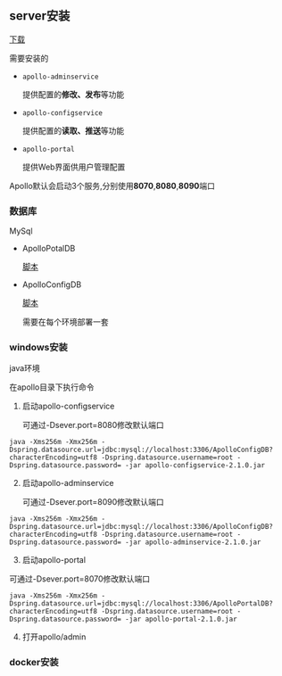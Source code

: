 ## server安装

[下载](https://github.com/apolloconfig/apollo/releases)

需要安装的

* ```apollo-adminservice```

    提供配置的**修改、发布**等功能

* ```apollo-configservice```

    提供配置的**读取、推送**等功能

* ```apollo-portal```

    提供Web界面供用户管理配置


Apollo默认会启动3个服务,分别使用**8070**,**8080**,**8090**端口


### 数据库

MySql

* ApolloPotalDB

    [脚本](https://github.com/apolloconfig/apollo/blob/v1.3.0/scripts/db/migration/portaldb/V1.0.0__initialization.sql)

* ApolloConfigDB

    [脚本](https://github.com/apolloconfig/apollo/blob/v1.3.0/scripts/db/migration/configdb/V1.0.0__initialization.sql)

    需要在每个环境部署一套


### windows安装

java环境

在apollo目录下执行命令

1. 启动apollo-configservice

    可通过-Dsever.port=8080修改默认端口


```shell
java -Xms256m -Xmx256m -Dspring.datasource.url=jdbc:mysql://localhost:3306/ApolloConfigDB?characterEncoding=utf8 -Dspring.datasource.username=root -Dspring.datasource.password= -jar apollo-configservice-2.1.0.jar
```


2. 启动apollo-adminservice

    可通过-Dsever.port=8090修改默认端口

```shell
java -Xms256m -Xmx256m -Dspring.datasource.url=jdbc:mysql://localhost:3306/ApolloConfigDB?characterEncoding=utf8 -Dspring.datasource.username=root -Dspring.datasource.password= -jar apollo-adminservice-2.1.0.jar
```

3. 启动apollo-portal

可通过-Dsever.port=8070修改默认端口

```shell
java -Xms256m -Xmx256m -Dspring.datasource.url=jdbc:mysql://localhost:3306/ApolloPortalDB?characterEncoding=utf8 -Dspring.datasource.username=root -Dspring.datasource.password= -jar apollo-portal-2.1.0.jar
```

<!-- TODO -->
<!-- https://www.jianshu.com/p/54152265b958 -->

4. 打开apollo/admin

### docker安装


<!-- TODO -->

<!-- https://blog.csdn.net/qq_42427109/article/details/120509409 -->
<!-- https://zhuanlan.zhihu.com/p/372889924 -->

<!-- https://www.cnblogs.com/warren6/p/16775442.html -->

<!-- https://www.cnblogs.com/mingyueyy/p/15304212.html -->

<!-- https://www.cnblogs.com/qdhxhz/p/13394182.html -->

<!-- https://zhuanlan.zhihu.com/p/62191330 -->